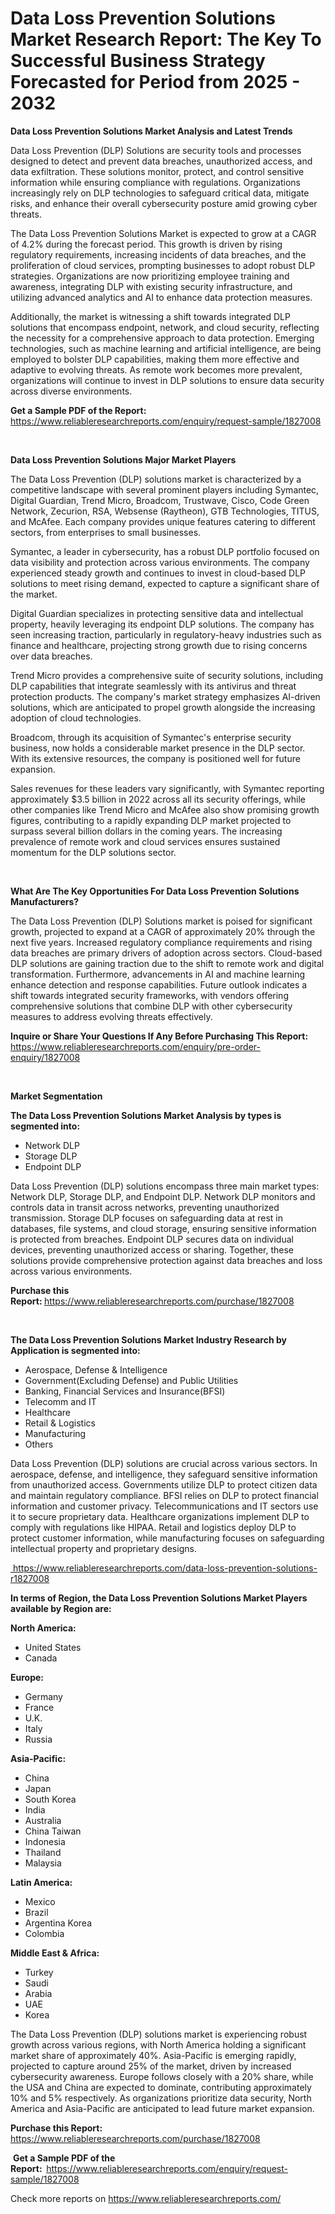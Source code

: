 <p><h1>Data Loss Prevention Solutions Market Research Report: The Key To Successful Business Strategy Forecasted for Period from 2025 - 2032</h1></p><p><strong>Data Loss Prevention Solutions Market Analysis and Latest Trends</strong></p>
<p><p>Data Loss Prevention (DLP) Solutions are security tools and processes designed to detect and prevent data breaches, unauthorized access, and data exfiltration. These solutions monitor, protect, and control sensitive information while ensuring compliance with regulations. Organizations increasingly rely on DLP technologies to safeguard critical data, mitigate risks, and enhance their overall cybersecurity posture amid growing cyber threats.</p><p>The Data Loss Prevention Solutions Market is expected to grow at a CAGR of 4.2% during the forecast period. This growth is driven by rising regulatory requirements, increasing incidents of data breaches, and the proliferation of cloud services, prompting businesses to adopt robust DLP strategies. Organizations are now prioritizing employee training and awareness, integrating DLP with existing security infrastructure, and utilizing advanced analytics and AI to enhance data protection measures.</p><p>Additionally, the market is witnessing a shift towards integrated DLP solutions that encompass endpoint, network, and cloud security, reflecting the necessity for a comprehensive approach to data protection. Emerging technologies, such as machine learning and artificial intelligence, are being employed to bolster DLP capabilities, making them more effective and adaptive to evolving threats. As remote work becomes more prevalent, organizations will continue to invest in DLP solutions to ensure data security across diverse environments.</p></p>
<p><strong>Get a Sample PDF of the Report:&nbsp;</strong> <a href="https://www.reliableresearchreports.com/enquiry/request-sample/1827008?utm_campaign=115&utm_medium=2&utm_source=Github&utm_content=ia&utm_term=11032025&utm_id=data-loss-prevention-solutions">https://www.reliableresearchreports.com/enquiry/request-sample/1827008</a></p>
<p>&nbsp;</p>
<p><strong>Data Loss Prevention Solutions Major Market Players</strong></p>
<p><p>The Data Loss Prevention (DLP) solutions market is characterized by a competitive landscape with several prominent players including Symantec, Digital Guardian, Trend Micro, Broadcom, Trustwave, Cisco, Code Green Network, Zecurion, RSA, Websense (Raytheon), GTB Technologies, TITUS, and McAfee. Each company provides unique features catering to different sectors, from enterprises to small businesses.</p><p>Symantec, a leader in cybersecurity, has a robust DLP portfolio focused on data visibility and protection across various environments. The company experienced steady growth and continues to invest in cloud-based DLP solutions to meet rising demand, expected to capture a significant share of the market.</p><p>Digital Guardian specializes in protecting sensitive data and intellectual property, heavily leveraging its endpoint DLP solutions. The company has seen increasing traction, particularly in regulatory-heavy industries such as finance and healthcare, projecting strong growth due to rising concerns over data breaches.</p><p>Trend Micro provides a comprehensive suite of security solutions, including DLP capabilities that integrate seamlessly with its antivirus and threat protection products. The company's market strategy emphasizes AI-driven solutions, which are anticipated to propel growth alongside the increasing adoption of cloud technologies.</p><p>Broadcom, through its acquisition of Symantec's enterprise security business, now holds a considerable market presence in the DLP sector. With its extensive resources, the company is positioned well for future expansion.</p><p>Sales revenues for these leaders vary significantly, with Symantec reporting approximately $3.5 billion in 2022 across all its security offerings, while other companies like Trend Micro and McAfee also show promising growth figures, contributing to a rapidly expanding DLP market projected to surpass several billion dollars in the coming years. The increasing prevalence of remote work and cloud services ensures sustained momentum for the DLP solutions sector.</p></p>
<p>&nbsp;</p>
<p><strong>What Are The Key Opportunities For Data Loss Prevention Solutions Manufacturers?</strong></p>
<p><p>The Data Loss Prevention (DLP) Solutions market is poised for significant growth, projected to expand at a CAGR of approximately 20% through the next five years. Increased regulatory compliance requirements and rising data breaches are primary drivers of adoption across sectors. Cloud-based DLP solutions are gaining traction due to the shift to remote work and digital transformation. Furthermore, advancements in AI and machine learning enhance detection and response capabilities. Future outlook indicates a shift towards integrated security frameworks, with vendors offering comprehensive solutions that combine DLP with other cybersecurity measures to address evolving threats effectively.</p></p>
<p><strong>Inquire or Share Your Questions If Any Before Purchasing This Report:</strong> <a href="https://www.reliableresearchreports.com/enquiry/pre-order-enquiry/1827008?utm_campaign=115&utm_medium=2&utm_source=Github&utm_content=ia&utm_term=11032025&utm_id=data-loss-prevention-solutions">https://www.reliableresearchreports.com/enquiry/pre-order-enquiry/1827008</a></p>
<p>&nbsp;</p>
<p><strong>Market Segmentation</strong></p>
<p><strong>The Data Loss Prevention Solutions Market Analysis by types is segmented into:</strong></p>
<p><ul><li>Network DLP</li><li>Storage DLP</li><li>Endpoint DLP</li></ul></p>
<p><p>Data Loss Prevention (DLP) solutions encompass three main market types: Network DLP, Storage DLP, and Endpoint DLP. Network DLP monitors and controls data in transit across networks, preventing unauthorized transmission. Storage DLP focuses on safeguarding data at rest in databases, file systems, and cloud storage, ensuring sensitive information is protected from breaches. Endpoint DLP secures data on individual devices, preventing unauthorized access or sharing. Together, these solutions provide comprehensive protection against data breaches and loss across various environments.</p></p>
<p><strong>Purchase this Report:&nbsp;</strong><a href="https://www.reliableresearchreports.com/purchase/1827008?utm_campaign=115&utm_medium=2&utm_source=Github&utm_content=ia&utm_term=11032025&utm_id=data-loss-prevention-solutions">https://www.reliableresearchreports.com/purchase/1827008</a></p>
<p>&nbsp;</p>
<p><strong>The Data Loss Prevention Solutions Market Industry Research by Application is segmented into:</strong></p>
<p><ul><li>Aerospace, Defense & Intelligence</li><li>Government(Excluding Defense) and Public Utilities</li><li>Banking, Financial Services and Insurance(BFSI)</li><li>Telecomm and IT</li><li>Healthcare</li><li>Retail & Logistics</li><li>Manufacturing</li><li>Others</li></ul></p>
<p><p>Data Loss Prevention (DLP) solutions are crucial across various sectors. In aerospace, defense, and intelligence, they safeguard sensitive information from unauthorized access. Governments utilize DLP to protect citizen data and maintain regulatory compliance. BFSI relies on DLP to protect financial information and customer privacy. Telecommunications and IT sectors use it to secure proprietary data. Healthcare organizations implement DLP to comply with regulations like HIPAA. Retail and logistics deploy DLP to protect customer information, while manufacturing focuses on safeguarding intellectual property and proprietary designs.</p></p>
<p><a href="https://www.reliableresearchreports.com/data-loss-prevention-solutions-r1827008?utm_campaign=115&utm_medium=2&utm_source=Github&utm_content=ia&utm_term=11032025&utm_id=data-loss-prevention-solutions">&nbsp;https://www.reliableresearchreports.com/data-loss-prevention-solutions-r1827008</a></p>
<p><strong>In terms of Region, the Data Loss Prevention Solutions Market Players available by Region are:</strong></p>
<p>
    <p> <strong> North America: </strong>
        <ul>
            <li>United States</li>
            <li>Canada</li>
        </ul>
        </p> 
    <p> <strong> Europe: </strong>
        <ul>
            <li>Germany</li>
            <li>France</li>
            <li>U.K.</li>
            <li>Italy</li>
            <li>Russia</li>
        </ul>
        </p> 
    <p> <strong> Asia-Pacific: </strong>
        <ul>
            <li>China</li>
            <li>Japan</li>
            <li>South Korea</li>
            <li>India</li>
            <li>Australia</li>
            <li>China Taiwan</li>
            <li>Indonesia</li>
            <li>Thailand</li>
            <li>Malaysia</li>
        </ul>
        </p> 
    <p> <strong> Latin America: </strong>
        <ul>
            <li>Mexico</li>
            <li>Brazil</li>
            <li>Argentina Korea</li>
            <li>Colombia</li>
        </ul>
        </p> 
    <p> <strong> Middle East & Africa: </strong>
        <ul>
            <li>Turkey</li>
            <li>Saudi</li>
            <li>Arabia</li>
            <li>UAE</li>
            <li>Korea</li>
        </ul>
    </p>
    </p>
<p><p>The Data Loss Prevention (DLP) solutions market is experiencing robust growth across various regions, with North America holding a significant market share of approximately 40%. Asia-Pacific is emerging rapidly, projected to capture around 25% of the market, driven by increased cybersecurity awareness. Europe follows closely with a 20% share, while the USA and China are expected to dominate, contributing approximately 10% and 5% respectively. As organizations prioritize data security, North America and Asia-Pacific are anticipated to lead future market expansion.</p></p>
<p><strong>Purchase this Report: </strong><a href="https://www.reliableresearchreports.com/purchase/1827008?utm_campaign=115&utm_medium=2&utm_source=Github&utm_content=ia&utm_term=11032025&utm_id=data-loss-prevention-solutions">https://www.reliableresearchreports.com/purchase/1827008</a></p>
<p>&nbsp;<strong>Get a Sample PDF of the Report:&nbsp;&nbsp;</strong><a href="https://www.reliableresearchreports.com/enquiry/request-sample/1827008?utm_campaign=115&utm_medium=2&utm_source=Github&utm_content=ia&utm_term=11032025&utm_id=data-loss-prevention-solutions">https://www.reliableresearchreports.com/enquiry/request-sample/1827008</a></p>
<p><strong></strong></p>
<p>Check more reports on <a href="https://www.reliableresearchreports.com/?utm_campaign=115&utm_medium=2&utm_source=Github&utm_content=ia&utm_term=11032025&utm_id=data-loss-prevention-solutions">https://www.reliableresearchreports.com/</a></p>